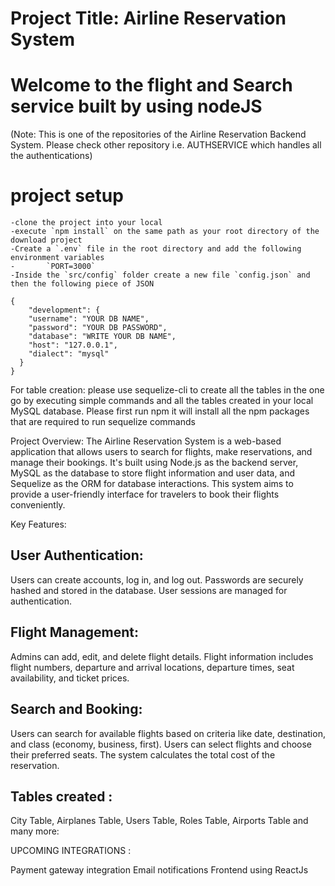 # Project Title: Airline Reservation System

# Welcome to the flight and Search service built by using nodeJS 
(Note: This is one of the repositories of the Airline Reservation Backend System. Please check other repository i.e. AUTHSERVICE which handles all the authentications)

# project setup

    -clone the project into your local
    -execute `npm install` on the same path as your root directory of the download project
    -Create a `.env` file in the root directory and add the following environment variables
    -       `PORT=3000`
    -Inside the `src/config` folder create a new file `config.json` and then the following piece of JSON

```
{
    "development": {
    "username": "YOUR DB NAME",
    "password": "YOUR DB PASSWORD",
    "database": "WRITE YOUR DB NAME",
    "host": "127.0.0.1",
    "dialect": "mysql"
  }
}
```
For table creation: please use sequelize-cli to create all the tables in the one go by executing simple commands and all the tables created in your local MySQL database. Please first run npm it will install all the npm packages that are required to run sequelize commands

Project Overview:
The Airline Reservation System is a web-based application that allows users to search for flights, make reservations, and manage their bookings. It's built using Node.js as the backend server, MySQL as the database to store flight information and user data, and Sequelize as the ORM for database interactions. This system aims to provide a user-friendly interface for travelers to book their flights conveniently.

Key Features:

## User Authentication:

Users can create accounts, log in, and log out.
Passwords are securely hashed and stored in the database.
User sessions are managed for authentication.

## Flight Management:

Admins can add, edit, and delete flight details.
Flight information includes flight numbers, departure and arrival locations, departure times, seat availability, and ticket prices.

## Search and Booking:

Users can search for available flights based on criteria like date, destination, and class (economy, business, first).
Users can select flights and choose their preferred seats.
The system calculates the total cost of the reservation.


## Tables created : 
City Table, Airplanes Table, Users Table, Roles Table, Airports Table and many more:


UPCOMING INTEGRATIONS :

Payment gateway integration
Email notifications
Frontend using ReactJs
